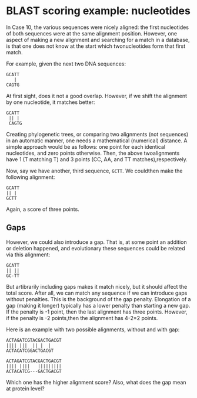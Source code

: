 # BLAST​ ​scoring example: nucleotides

In Case 10, the various sequences were nicely aligned: the first nucleotides of both
sequences were at the same alignment position. However, one aspect of making a new
alignment and searching for a match in a database, is that one does not know at the start
which​ ​two​ ​nucleotides​ ​form​ ​that​ ​first​ ​match.

For​ ​example,​ ​given​ ​the​ ​next​ ​two​ ​DNA​ ​sequences:

```
GCATT
​ ​ ​ ​|
CAGTG
```

At first sight, does it not a good overlap. However, if we shift the alignment by one
nucleotide,​ ​it​ ​matches​ ​better:

```
GCATT
​ ​||​ ​|
​ ​CAGTG
```

​​Creating phylogenetic trees, or comparing two alignments (not sequences) in an automatic
manner, one needs a mathematical (numerical) distance. A simple approach would be as
follows: one point for each identical nucleotides, and zero points otherwise. Then, the above
two​ ​alignments​ ​have​ ​1​ ​(T​ ​matching​ ​T)​ ​and​ ​3​ ​points​ ​(CC,​ ​AA,​ ​and​ ​TT​ ​matches),​ ​respectively.

Now,​ ​say​ ​we​ ​have​ ​another​, third ​sequence,​ `​GCTT`.​ ​We​ ​could​ ​then​ ​make​ ​the​ ​following​ ​alignment:

```
GCATT
||​ ​|
GCTT
```

Again, a score of three points.

## Gaps

However, we could also introduce a gap. That is, at some
point an addition or deletion happened, and evolutionary these sequences could be related
via​ ​this​ ​alignment:

```
GCATT
||​ ​||
GC-TT
```

But artibrarily including gaps makes it match nicely, but it should affect the total score. After
all, we can match any sequence if we can introduce gaps without penalties. This is the
background of the gap penalty. Elongation of a gap (making it longer) typically has a lower
penalty than starting a new gap. If the penalty is -1 point, then the last alignment has three
points.​ ​However,​ ​if​ ​the​ ​penalty​ ​is​ ​-2​ ​points,​ ​then​ ​the​ ​alignment​ ​has​ ​4-2=2​ ​points.

Here is an example with two possible alignments, without and with gap:

```
ACTAGATCGTACGACTGACGT
|||| |||  || |  |
ACTACATCGGACTGACGT
```

```
ACTAGATCGTACGACTGACGT
|||| ||||   |||||||||
ACTACATCG---GACTGACGT
```

Which one has the higher alignment score? Also, what does the gap mean at protein level?
